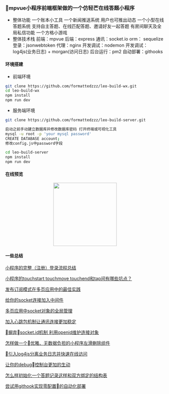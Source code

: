 ### mpvue小程序前端框架做的一个仿轻芒在线答题小程序

- 整体功能
一个账本小工具
一个新闻推送系统 用户也可推出动态
一个小型在线答题系统 支持自主答题、在线匹配答题、邀请好友一起答题 有房间聊天及全局私信功能
一个方格小游戏
- 整体技术栈
前端：mpvue
后端：express
通讯：socket.io
orm： sequelize
登录：jsonwebtoken
代理：nginx
开发调试：nodemon
开发调试：log4js(业务日志) + morgan(访问日志)
后台运行：pm2
自动部署：githooks
<!-- [![npm package](https://img.shields.io/npm/v/mpvue-entry.svg)](https://npmjs.org/package/mpvue-entry)
[![npm downloads](https://img.shields.io/npm/dm/mpvue-entry.svg)](https://npmjs.org/package/mpvue-entry)
[![build status](https://travis-ci.org/F-loat/mpvue-entry.svg?branch=master)](https://travis-ci.org/F-loat/mpvue-entry)
[![codecov](https://codecov.io/gh/F-loat/mpvue-entry/branch/master/graph/badge.svg)](https://codecov.io/gh/F-loat/mpvue-entry/branch/master)
[![codebeat badge](https://codebeat.co/badges/c51b57e4-c809-404e-a825-4271a8e2e01e)](https://codebeat.co/projects/github-com-f-loat-mpvue-entry-master)
[![license](https://img.shields.io/github/license/mashape/apistatus.svg)](https://github.com/F-loat/mpvue-entry/blob/master/LICENSE) -->

#### 环境搭建

- 前端环境

``` bash
git clone https://github.com/formattedzzz/leo-build-wx.git
cd leo-build-wx
npm install
npm run dev
```

- 服务端环境

``` bash
git clone https://github.com/formattedzzz/leo-build-server.git

启动之前手动建立数据库并修改数据库密码 打开终端或可视化工具
mysql -u root -p 'your mysql password'
CREATE DATABASE account;
修改config.js中password字段

cd leo-build-server
npm install
npm run dev
```

#### 在线预览
<div style="text-align:center;"><img src="https://i.loli.net/2019/01/20/5c434b5c6a01c.jpg" style="width:200px;height:200px;"></div>

#### 一些总结
[小程序的完整（注册）登录流程总结](https://github.com/formattedzzz/leo-build-wx/blob/master/summary/login.md)

[小程序的touchstart touchmove touchend和tap间有哪些坑点？](https://github.com/formattedzzz/leo-build-wx/blob/master/summary/login.md)

[发布订阅模式在多页应用中的最佳实践](https://github.com/formattedzzz/leo-build-wx/blob/master/summary/login.md)

[给你的socket连接加入中间件](https://github.com/formattedzzz/leo-build-wx/blob/master/summary/login.md)

[多页应用中socket对象的全局管理](https://github.com/formattedzzz/leo-build-wx/blob/master/summary/login.md)

[加入心跳包机制让通讯连接更加稳定](https://github.com/formattedzzz/leo-build-wx/blob/master/summary/login.md)

[摒弃socket.id机制 利用openid维护连接对象](https://github.com/formattedzzz/leo-build-wx/blob/master/summary/login.md)

[怎样做一个优雅、无数据负担的小程序左滑删除组件](https://github.com/formattedzzz/smooth-slider4mp)

[引入log4js分离业务日志并快速在线访问](https://github.com/formattedzzz/leo-build-wx/blob/master/summary/login.md)

[让你的debug控制台更加的生动](https://github.com/formattedzzz/leo-build-wx/blob/master/summary/login.md)

[怎么样初始化一个答题记录这样和双方绑定的结构表](https://github.com/formattedzzz/leo-build-wx/blob/master/summary/login.md)

[尝试用githook实现零配置的自动化部署](https://github.com/formattedzzz/leo-build-wx/blob/master/summary/login.md)